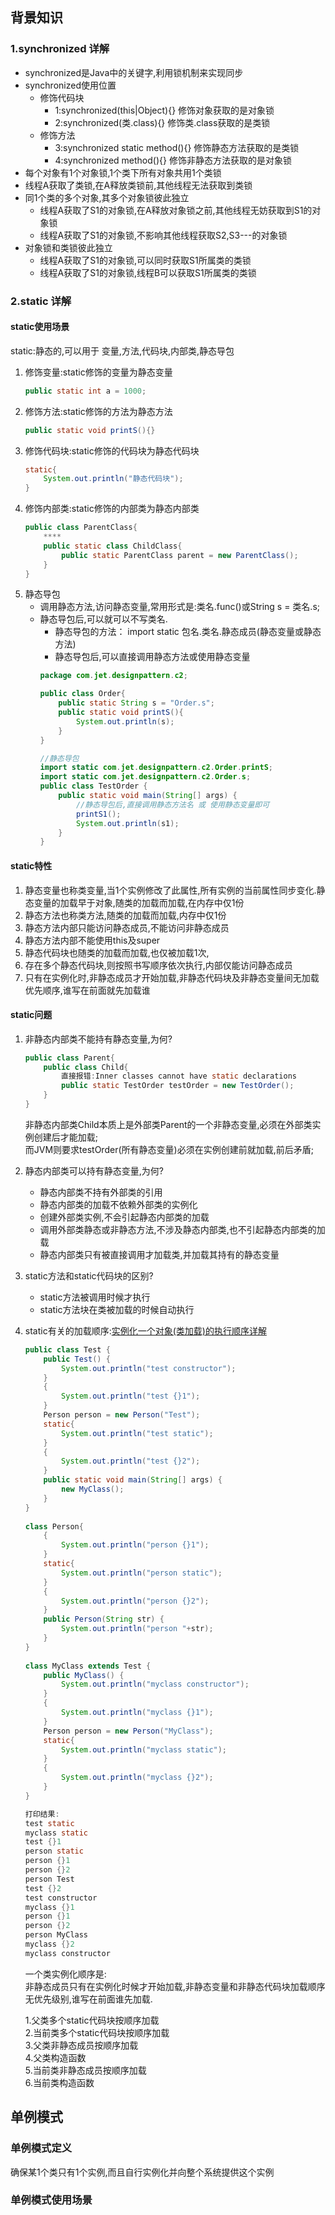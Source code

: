 ## 背景知识
### 1.synchronized 详解
- synchronized是Java中的关键字,利用锁机制来实现同步
- synchronized使用位置
    - 修饰代码块
        - 1:synchronized(this|Object){}     修饰对象获取的是对象锁
        - 2:synchronized(类.class){}        修饰类.class获取的是类锁
    - 修饰方法
        - 3:synchronized static method(){}      修饰静态方法获取的是类锁
        - 4:synchronized method(){}             修饰非静态方法获取的是对象锁
- 每个对象有1个对象锁,1个类下所有对象共用1个类锁
- 线程A获取了类锁,在A释放类锁前,其他线程无法获取到类锁
- 同1个类的多个对象,其多个对象锁彼此独立
    - 线程A获取了S1的对象锁,在A释放对象锁之前,其他线程无妨获取到S1的对象锁
    - 线程A获取了S1的对象锁,不影响其他线程获取S2,S3---的对象锁
- 对象锁和类锁彼此独立
    - 线程A获取了S1的对象锁,可以同时获取S1所属类的类锁
    - 线程A获取了S1的对象锁,线程B可以获取S1所属类的类锁
### 2.static 详解
#### static使用场景
static:静态的,可以用于 变量,方法,代码块,内部类,静态导包
1. 修饰变量:static修饰的变量为静态变量
    ```java
    public static int a = 1000;
    ```
2. 修饰方法:static修饰的方法为静态方法
    ```java
    public static void printS(){}
    ```
3. 修饰代码块:static修饰的代码块为静态代码块
    ```java
    static{
        System.out.println("静态代码块");
    }
    ```
4. 修饰内部类:static修饰的内部类为静态内部类
    ```java
    public class ParentClass{
        ****
        public static class ChildClass{
            public static ParentClass parent = new ParentClass();
        }
    }
    ```
5. 静态导包
    - 调用静态方法,访问静态变量,常用形式是:类名.func()或String s = 类名.s;
    - 静态导包后,可以就可以不写类名.
        - 静态导包的方法： import static 包名.类名.静态成员(静态变量或静态方法)
        - 静态导包后,可以直接调用静态方法或使用静态变量
        ```java
        package com.jet.designpattern.c2;
        
        public class Order{
            public static String s = "Order.s";
            public static void printS(){
                System.out.println(s);
            }
        }
        
        //静态导包
        import static com.jet.designpattern.c2.Order.printS;
        import static com.jet.designpattern.c2.Order.s;
        public class TestOrder {
            public static void main(String[] args) {
                //静态导包后,直接调用静态方法名 或 使用静态变量即可
                printS1();
                System.out.println(s1);
            }
        }
        ```
#### static特性
1. 静态变量也称类变量,当1个实例修改了此属性,所有实例的当前属性同步变化.静态变量的加载早于对象,随类的加载而加载,在内存中仅1份
2. 静态方法也称类方法,随类的加载而加载,内存中仅1份
3. 静态方法内部只能访问静态成员,不能访问非静态成员
4. 静态方法内部不能使用this及super
5. 静态代码块也随类的加载而加载,也仅被加载1次,
6. 存在多个静态代码块,则按照书写顺序依次执行,内部仅能访问静态成员
7. 只有在实例化时,非静态成员才开始加载,非静态代码块及非静态变量间无加载优先顺序,谁写在前面就先加载谁
#### static问题
1. 非静态内部类不能持有静态变量,为何?
    ```java
    public class Parent{
        public class Child{
            直接报错:Inner classes cannot have static declarations
            public static TestOrder testOrder = new TestOrder();
        }
    }
    ```
    非静态内部类Child本质上是外部类Parent的一个非静态变量,必须在外部类实例创建后才能加载;<br/>
    而JVM则要求testOrder(所有静态变量)必须在实例创建前就加载,前后矛盾;
2. 静态内部类可以持有静态变量,为何?
    - 静态内部类不持有外部类的引用
    - 静态内部类的加载不依赖外部类的实例化
    - 创建外部类实例,不会引起静态内部类的加载
    - 调用外部类静态或非静态方法,不涉及静态内部类,也不引起静态内部类的加载
    - 静态内部类只有被直接调用才加载类,并加载其持有的静态变量
3. static方法和static代码块的区别?
    - static方法被调用时候才执行
    - static方法块在类被加载的时候自动执行
4. static有关的加载顺序:[实例化一个对象(类加载)的执行顺序详解](https://blog.csdn.net/u013182381/article/details/74574278)
    ```java
    public class Test {
        public Test() {
            System.out.println("test constructor");
        }
        {
            System.out.println("test {}1");
        }
        Person person = new Person("Test");
        static{
            System.out.println("test static");
        }
        {
            System.out.println("test {}2");
        }
        public static void main(String[] args) {
            new MyClass();
        }
    }
     
    class Person{
        {
            System.out.println("person {}1");
        }
        static{
            System.out.println("person static");
        }
        {
            System.out.println("person {}2");
        }
        public Person(String str) {
            System.out.println("person "+str);
        }
    }
     
    class MyClass extends Test {
        public MyClass() {
            System.out.println("myclass constructor");
        }
        {
            System.out.println("myclass {}1");
        }
        Person person = new Person("MyClass");
        static{
            System.out.println("myclass static");
        }
        {
            System.out.println("myclass {}2");
        }
    }
    
    打印结果:
    test static
    myclass static
    test {}1
    person static
    person {}1
    person {}2
    person Test
    test {}2
    test constructor
    myclass {}1
    person {}1
    person {}2
    person MyClass
    myclass {}2
    myclass constructor
    ```
    一个类实例化顺序是:<br/>
    非静态成员只有在实例化时候才开始加载,非静态变量和非静态代码块加载顺序无优先级别,谁写在前面谁先加载.
    
    1.父类多个static代码块按顺序加载<br/>
    2.当前类多个static代码块按顺序加载<br/>
    3.父类非静态成员按顺序加载<br/>
    4.父类构造函数<br/>
    5.当前类非静态成员按顺序加载<br/>
    6.当前类构造函数

## 单例模式
### 单例模式定义
确保某1个类只有1个实例,而且自行实例化并向整个系统提供这个实例
### 单例模式使用场景
